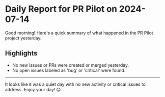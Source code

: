# Daily Report for PR Pilot on 2024-07-14

Good morning! Here's a quick summary of what happened in the PR Pilot project yesterday.

## Highlights
- No new issues or PRs were created or merged yesterday.
- No open issues labeled as 'bug' or 'critical' were found.

---

It looks like it was a quiet day with no new activity or critical issues to address. Enjoy your day! 😊